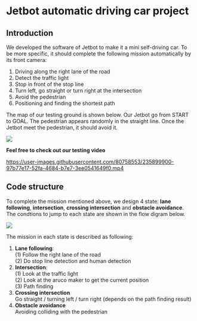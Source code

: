 # Jetbot automatic driving car project

## Introduction

We developed the software of Jetbot to make it a mini self-driving car. To be more specific, it should complete the following mission automatically by its front camera:

1. Driving along the right lane of the road
2. Detect the traffic light
3. Stop in front of the stop line
4. Turn left, go straight or turn right at the intersection
5. Avoid the pedestrian
6. Positioning and finding the shortest path

The map of our testing ground is shown below. Our Jetbot go from START to GOAL. The pedestrian appears randomly in the straight line. Once the Jetbot meet the pedestrian, it should avoid it.

![](https://i.imgur.com/MXsTWAk.png)



**Feel free to check out our testing video**  

https://user-images.githubusercontent.com/80758553/235899900-97b77e17-52fa-4684-b7e7-3ee0541649f0.mp4




## Code structure

To complete the mission mentioned above, we design 4 state: **lane following**, **intersection**, **crossing intersection** and **obstacle avoidance**. The condtions to jump to each state are shown in the flow digram below. 

![](https://i.imgur.com/dTYePxP.png)

The mission in each state is described as following:

1. **Lane following**:  
(1) Follow the right lane of the road  
(2) Do stop line detection and human detection
2. **Intersection**:  
(1) Look at the traffic light  
(2) Look at the aruco maker to get the current position  
(3) Path finding
3. **Crossing intersection**  
Go straight / turning left / turn right (depends on the path finding result)
4. **Obstacle avoidance**  
Avoiding colliding with the pedestrian




<!-- 
### Lane following

Related codes: `LaneFollower.py`, `Controller.py` and `ColorDetector.py`

![](https://i.imgur.com/fmE62P1.png =100%x)

### Traffic light and stop line detection

Related codes: `StopLineDetector.py`, `ColorDetector.py`, `HSV_and_Area_Slider.py`

### Passing the intersection -->







